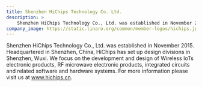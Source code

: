```yaml
---
title: Shenzhen HiChips Technology Co. Ltd.
description: >
    Shenzhen HiChips Technology Co., Ltd. was established in November 2015. Headquartered in Shenzhen, China, HiChips has set up design divisions in Shenzhen, Wuxi. We focus on the development and design of Wireless IoTs electronic products, RF microwave electronic products, integrated circuits and related software and hardware systems. For more information please visit us at www.hichips.cn.
company_image: https://static.linaro.org/common/member-logos/hichips.jpg
---
```

Shenzhen HiChips Technology Co., Ltd. was established in November 2015. Headquartered in Shenzhen, China, HiChips has set up design divisions in Shenzhen, Wuxi. We focus on the development and design of Wireless IoTs electronic products, RF microwave electronic products, integrated circuits and related software and hardware systems. For more information please visit us at www.hichips.cn.
